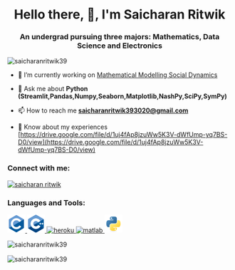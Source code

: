 <h1 align="center">Hello there, 👋, I'm Saicharan Ritwik</h1>
<h3 align="center">An undergrad pursuing three majors: Mathematics, Data Science and Electronics</h3>

<p align="left"> <img src="https://komarev.com/ghpvc/?username=saicharanritwik39&label=Profile%20views&color=0e75b6&style=flat" alt="saicharanritwik39" /> </p>

- 🔭 I’m currently working on [Mathematical Modelling Social Dynamics](https://github.com/SaicharanRitwik39/Mathematical-Modelling-of-Social-Dynamics)

- 💬 Ask me about **Python (Streamlit,Pandas,Numpy,Seaborn,Matplotlib,NashPy,SciPy,SymPy)**

- 📫 How to reach me **saicharanritwik393020@gmail.com**

- 📄 Know about my experiences [https://drive.google.com/file/d/1uj4fAp8jzuWw5K3V-dWfUmp-yq7BS-D0/view](https://drive.google.com/file/d/1uj4fAp8jzuWw5K3V-dWfUmp-yq7BS-D0/view)

<h3 align="left">Connect with me:</h3>
<p align="left">
<a href="https://www.linkedin.com/in/sai39/" target="blank"><img align="center" src="https://raw.githubusercontent.com/rahuldkjain/github-profile-readme-generator/master/src/images/icons/Social/linked-in-alt.svg" alt="saicharan ritwik" height="30" width="40" /></a>
</p>

<h3 align="left">Languages and Tools:</h3>
<p align="left"> <a href="https://www.cprogramming.com/" target="_blank" rel="noreferrer"> <img src="https://raw.githubusercontent.com/devicons/devicon/master/icons/c/c-original.svg" alt="c" width="40" height="40"/> </a> <a href="https://www.w3schools.com/cpp/" target="_blank" rel="noreferrer"> <img src="https://raw.githubusercontent.com/devicons/devicon/master/icons/cplusplus/cplusplus-original.svg" alt="cplusplus" width="40" height="40"/> </a> <a href="https://heroku.com" target="_blank" rel="noreferrer"> <img src="https://www.vectorlogo.zone/logos/heroku/heroku-icon.svg" alt="heroku" width="40" height="40"/> </a> <a href="https://www.mathworks.com/" target="_blank" rel="noreferrer"> <img src="https://upload.wikimedia.org/wikipedia/commons/2/21/Matlab_Logo.png" alt="matlab" width="40" height="40"/> </a> <a href="https://www.python.org" target="_blank" rel="noreferrer"> <img src="https://raw.githubusercontent.com/devicons/devicon/master/icons/python/python-original.svg" alt="python" width="40" height="40"/> </a> </p>

<p><img align="center" src="https://github-readme-stats.vercel.app/api/top-langs?username=saicharanritwik39&show_icons=true&locale=en&layout=compact" alt="saicharanritwik39" /></p>

<p><img align="center" src="https://github-readme-streak-stats.herokuapp.com/?user=saicharanritwik39&" alt="saicharanritwik39" /></p>
